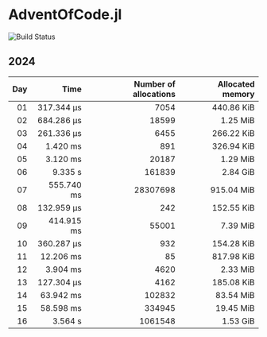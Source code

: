 # AdventOfCode.jl 
![Build Status](https://github.com/FrederikSchnack/AdventOfCode.jl/actions/workflows/CI.yml/badge.svg?branch=main)    

 ## 2024
| Day | Time | Number of allocations | Allocated memory |
|----:|-----:|----------------------:|-----------------:|
| 01 | 317.344 μs | 7054| 440.86 KiB |
| 02 | 684.286 μs | 18599| 1.25 MiB |
| 03 | 261.336 μs | 6455| 266.22 KiB |
| 04 | 1.420 ms | 891| 326.94 KiB |
| 05 | 3.120 ms | 20187| 1.29 MiB |
| 06 | 9.335 s | 161839| 2.84 GiB |
| 07 | 555.740 ms | 28307698| 915.04 MiB |
| 08 | 132.959 μs | 242| 152.55 KiB |
| 09 | 414.915 ms | 55001| 7.39 MiB |
| 10 | 360.287 μs | 932| 154.28 KiB |
| 11 | 12.206 ms | 85| 817.98 KiB |
| 12 | 3.904 ms | 4620| 2.33 MiB |
| 13 | 127.304 μs | 4162| 185.08 KiB |
| 14 | 63.942 ms | 102832| 83.54 MiB |
| 15 | 58.598 ms | 334945| 19.45 MiB |
| 16 | 3.564 s | 1061548| 1.53 GiB |